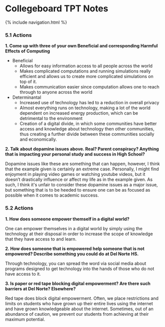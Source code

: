 # Collegeboard TPT Notes

{% include navigation.html %}

### 5.1 Actions
**1. Come up with three of your own Beneficial and corresponding Harmful Effects of Computing**
 - Beneficial 
    - Allows for easy information access to all people across the world 
    - Makes complicated computations and running simulations really efficient and allows us to create more complicated simulations on top of it.
    - Makes communication easier since computation allows one to reach through to anyone across the world 
 - Determinantal 
    - Increased use of technology has led to a reduction in overall privacy
    - Almost everything runs on technology, making a lot of the world dependent on increased energy production, which can be detrimental to the environment
    - Creation of a digital divide, in which some communities have better access and knowledge about technology then other communities, thus creating a further divide between these communities socially and economically. 

**2. Talk about dopamine issues above. Real? Parent conspiracy? Anything that is impacting your personal study and success in High School?**

Dopamine issues like these are something that can happen, however, I think that the example given is certainly an extreme case. Personally, I might find enjoyment in playing video games or watching youtube videos, but it doesn’t drastically influence or affect my life as in the example given. As such, I think it's unfair to consider these dopamine issues as a major issue, but something that is to be heeded to ensure one can be as focused as possible when it comes to academic success.  

### 5.2 Actions

**1. How does someone empower themself in a digital world?**

One can empower themselves in a digital world by simply using the technology at their disposal in order to increase the scope of knowledge that they have access to and learn. 

**2. How does someone that is empowered help someone that is not empowered? Describe something you could do at Del Norte HS.**

Through technology, you can spread the word via social media  about programs designed to get technology into the hands of those who do not have access to it. 

**3. Is paper or red tape blocking digital empowerment? Are there such barriers at Del Norte? Elsewhere?**

Red tape does block digital empowerment. Often, we place restrictions and limits on students who have grown up their entire lives using the internet and have grown knowledgeable about the internet. Sometimes, out of an abundance of caution, we prevent our students from achieving at their maximum potential. 
